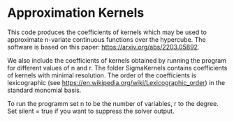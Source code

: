 # Approximation Kernels

This code produces the coefficients of kernels which may be used to approximate n-variate continuous functions over the hypercube. 
The software is based on this paper: https://arxiv.org/abs/2203.05892.

We also include the coefficients of kernels obtained by running the program for different values of n and r. The folder SigmaKernels contains coefficients of kernels with minimal resolution. The order of the coefficients is lexicographic (see https://en.wikipedia.org/wiki/Lexicographic_order) in the standard monomial basis.

To run the programm set n to be the number of variables, r to the degree. Set silent = true if you want to suppress the solver output. 
